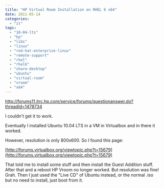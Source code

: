 ```yaml
---
title: "HP Virtual Room Installation on RHEL 6 x64"
date: 2011-05-14
categories: 
  - "it"
tags: 
  - "10-04-lts"
  - "hp"
  - "libs"
  - "linux"
  - "red-hat-enterprise-linux"
  - "remote-support"
  - "rhel"
  - "rhel6"
  - "share-desktop"
  - "ubuntu"
  - "virtual-room"
  - "vroom"
  - "x64"
---
```


http://forums11.itrc.hp.com/service/forums/questionanswer.do?threadId=1478734

I couldn't get it to work.

Eventually I installed Ubuntu 10.04 LTS in a VM in Virtualbox and in there it worked.

However, resolution is only 800x600. So I found this page: 

﻿[http://forums.virtualbox.org/viewtopic.php?t=15679](http://forums.virtualbox.org/viewtopic.php?t=15679)

That told me to install some stuff and then install the Guest Addition stuff. After that and a reboot HP Vroom no longer worked. But resolution was fine! Grah. Then I just used the "Live CD" of Ubuntu instead, or the normal .iso but no need to install, just boot from it.
